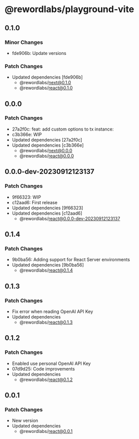 # @rewordlabs/playground-vite

## 0.1.0

### Minor Changes

- fde906b: Update versions

### Patch Changes

- Updated dependencies [fde906b]
  - @rewordlabs/next@0.1.0
  - @rewordlabs/react@0.1.0

## 0.0.0

### Patch Changes

- 27a2f0c: feat: add custom options to tx instance:
- c3b366e: WIP
- Updated dependencies [27a2f0c]
- Updated dependencies [c3b366e]
  - @rewordlabs/next@0.0.0
  - @rewordlabs/react@0.0.0

## 0.0.0-dev-20230912123137

### Patch Changes

- 9f66323: WIP
- c12aad6: First release
- Updated dependencies [9f66323]
- Updated dependencies [c12aad6]
  - @rewordlabs/react@0.0.0-dev-20230912123137

## 0.1.4

### Patch Changes

- 9b0ba56: Adding support for React Server environments
- Updated dependencies [9b0ba56]
  - @rewordlabs/react@0.1.4

## 0.1.3

### Patch Changes

- Fix error when reading OpenAI API Key
- Updated dependencies
  - @rewordlabs/react@0.1.3

## 0.1.2

### Patch Changes

- Enabled use personal OpenAI API Key
- 07d9d25: Code improvements
- Updated dependencies
  - @rewordlabs/react@0.1.2

## 0.0.1

### Patch Changes

- New version
- Updated dependencies
  - @rewordlabs/react@0.0.1
